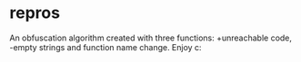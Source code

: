 # repros
An obfuscation algorithm created with three functions: +unreachable code, -empty strings and function name change. Enjoy c:
